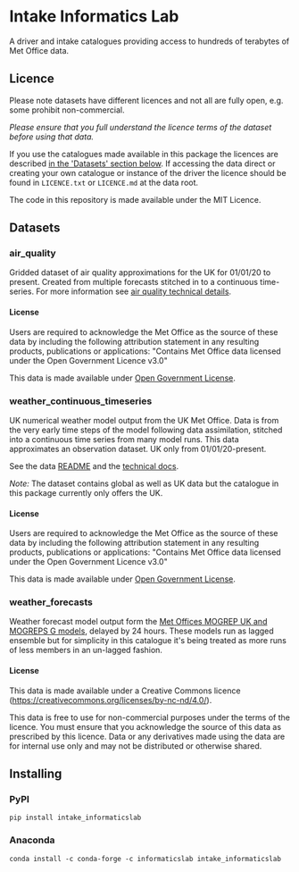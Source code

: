 # Intake Informatics Lab

A driver and intake catalogues providing access to hundreds of terabytes of Met Office data.

## Licence

Please note datasets have different licences and not all are fully open, e.g. some prohibit non-commercial.

*Please ensure that you full understand the licence terms of the dataset before using that data.*

If you use the catalogues made available in this package the licences are described [in the 'Datasets' section below](#datasets).
If accessing the data direct or creating your own catalogue or instance of the driver the licence should be found in `LICENCE.txt` or `LICENCE.md` at the data root.

The code in this repository is made available under the MIT Licence.

## Datasets

### air_quality

Gridded dataset of air quality approximations for the UK for 01/01/20 to present. Created from multiple forecasts stitched in to a continuous time-series. For more information see [air quality technical details](https://metdatasa.blob.core.windows.net/covid19-response/README_data_air_quality.html).

#### License
Users are required to acknowledge the Met Office as the source of these data by including the following attribution statement in any resulting products, publications or applications:
"Contains Met Office data licensed under the Open Government Licence v3.0"

This data is made available under [Open Government License](http://www.nationalarchives.gov.uk/doc/open-government-licence/version/3/).

### weather_continuous_timeseries

UK numerical weather model output from the UK Met Office. Data is from the very early time steps of the model following data assimilation, stitched into a continuous time series from many model runs. This data approximates an observation dataset. UK only from 01/01/20-present.

See the data [README](https://metdatasa.blob.core.windows.net/covid19-response/README_data.html) and the [technical docs](https://metdatasa.blob.core.windows.net/covid19-response/README_data_processing.pdf).

*Note:* The dataset contains global as well as UK data but the catalogue in this package currently only offers the UK. 


#### License
Users are required to acknowledge the Met Office as the source of these data by including the following attribution statement in any resulting products, publications or applications:
"Contains Met Office data licensed under the Open Government Licence v3.0"

This data is made available under [Open Government License](http://www.nationalarchives.gov.uk/doc/open-government-licence/version/3/).


### weather_forecasts

Weather forecast model output form the [Met Offices MOGREP UK and MOGREPS G models](https://www.metoffice.gov.uk/research/weather/ensemble-forecasting/mogreps), delayed by 24 hours. These models run as lagged ensemble but for simplicity in this catalogue it's being treated as more runs of less members in an un-lagged fashion.

#### License
This data is made available under a Creative Commons licence (https://creativecommons.org/licenses/by-nc-nd/4.0/).

This data is free to use for non-commercial purposes under the terms of the licence.
You must ensure that you acknowledge the source of this data as prescribed by this licence.
Data or any derivatives made using the data are for internal use only and may not be distributed or otherwise shared.


## Installing

### PyPI

```shell
pip install intake_informaticslab
```

### Anaconda

```shell
conda install -c conda-forge -c informaticslab intake_informaticslab
```